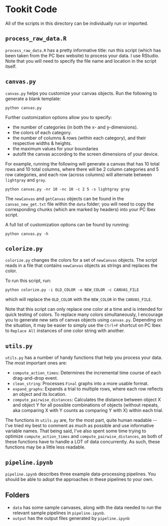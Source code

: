 # Tookit Code 
All of the scripts in this directory can be individually run or imported. 

## `process_raw_data.R`
`process_raw_data.R` has a pretty informative title: run this script (which has been taken from the PC Ibex website) to process your data. I use RStudio. Note that you will need to specify the file name and location in the script itself.  

## `canvas.py` 
`canvas.py` helps you customize your canvas objects. Run the following to generate a blank template:

```
python canvas.py
```

Further customization options allow you to specify:
- the number of categories (in both the x- and y-dimensions).
- the colors of each category.
- the number of columns & rows (within each category), and their respective widths & heights.
- the maximum values for your boundaries 
- autofit the canvas according to the screen dimensions of your device. 

For example, running the following will generate a canvas that has 10 total rows and 10 total columns, where there will be 2 column categories and 5 row categories, and each row (across columns) will alternate between `lightgray` and `gray`.  

```
python canvas.py -nr 10 -nc 10 -c 2 5 -s lightgray gray
```
The `newCanvas` and `getCanvas` objects can be found in the `canvas_new_get.txt` file within the `data` folder; you will need to copy the corresponding chunks (which are marked by headers) into your PC Ibex script.  

A full list of customization options can be found by running:

```
python canvas.py -h
```

## `colorize.py`
`colorize.py` changes the colors for a set of `newCanvas` objects. The script reads in a file that contains `newCanvas` objects as strings and replaces the color. 

To run this script, run:

```
python colorize.py -i OLD_COLOR -o NEW_COLOR -c CANVAS_FILE
```

which will replace the `OLD_COLOR` with the `NEW_COLOR` in the `CANVAS_FILE`.

Note that this script can only replace one color at a time and is intended for quick testing of colors. To replace many colors simultaneously, I encourage you to generate new sets of canvas objects using `canvas.py`. Depending on the situation, it may be easier to simply use the `Ctrl+F` shortcut on PC Ibex to `Replace All` instances of one color string with another. 


## `utils.py`
`utils.py` has a number of handy functions that help you process your data. The most important ones are:
- `compute_action_times`: Determines the incremental time course of each drag-and-drop event.
- `clean_string`: Processes `Final` graphs into a more usable format.
- `expand_graphs`: Expands a trial to multiple rows, where each row reflects an object and its location.
- `compute_pairwise_distances`: Calculates the distance between object X and object Y for all possible combinations of objects (without repeats, aka comparing X with Y counts as comparing Y with X) within each trial. 

The functions in `utils.py` are, for the most part, quite human readable -- I've tried my best to comment as much as possible and use informative variable names. That being said, I've also spent some time trying to optimize `compute_action_times` and `compute_pairwise_distances`, as both of these functions have to handle a LOT of data concurrently. As such, these functions may be a little less readable. 

## `pipeline.ipynb`
`pipeline.ipynb` describes three example data-processing pipelines. You should be able to adopt the approaches in these pipelines to your own. 

## Folders 
- `data` has some sample canvases, along with the data needed to run the relevant sample pipelines in `pipeline.ipynb`. 
- `output` has the output files generated by `pipeline.ipynb`
